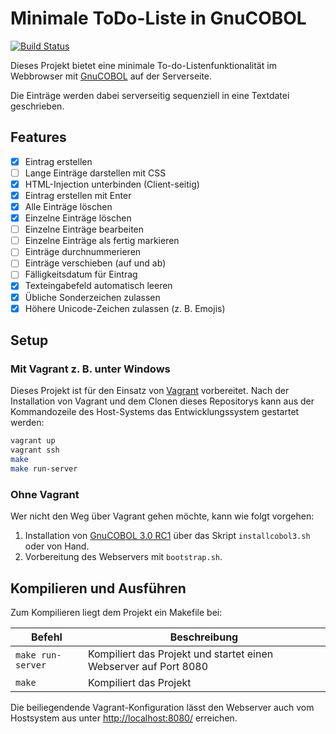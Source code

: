 Minimale ToDo-Liste in GnuCOBOL
============================

[![Build Status](https://api.travis-ci.org/marcel-100/ToDoListe.svg?branch=master)](https://travis-ci.org/marcel-100/ToDoListe)

Dieses Projekt bietet eine minimale To-do-Listenfunktionalität im Webbrowser mit
[GnuCOBOL](https://sourceforge.net/projects/open-cobol/) auf der Serverseite.

Die Einträge werden dabei serverseitig sequenziell in eine Textdatei geschrieben.

Features
--------

- [x] Eintrag erstellen
- [ ] Lange Einträge darstellen mit CSS
- [x] HTML-Injection unterbinden (Client-seitig)
- [x] Eintrag erstellen mit Enter
- [x] Alle Einträge löschen
- [x] Einzelne Einträge löschen
- [ ] Einzelne Einträge bearbeiten
- [ ] Einzelne Einträge als fertig markieren
- [ ] Einträge durchnummerieren
- [ ] Einträge verschieben (auf und ab)
- [ ] Fälligkeitsdatum für Eintrag
- [x] Texteingabefeld automatisch leeren
- [x] Übliche Sonderzeichen zulassen
- [x] Höhere Unicode-Zeichen zulassen (z. B. Emojis)

Setup
-----

### Mit Vagrant z. B. unter Windows ###

Dieses Projekt ist für den Einsatz von [Vagrant](https://www.vagrantup.com/)
vorbereitet. Nach der Installation von Vagrant und dem Clonen dieses Repositorys
kann aus der Kommandozeile des Host-Systems das Entwicklungssystem gestartet
werden:

```bash
vagrant up
vagrant ssh
make
make run-server
```

### Ohne Vagrant ###

Wer nicht den Weg über Vagrant gehen möchte, kann wie folgt vorgehen:

1. Installation von [GnuCOBOL 3.0 RC1](https://sourceforge.net/projects/open-cobol/files/gnu-cobol/3.0/gnucobol-3.0-rc1.tar.gz/download)
   über das Skript `installcobol3.sh` oder von Hand.
2. Vorbereitung des Webservers mit `bootstrap.sh`.

Kompilieren und Ausführen
-------------------------

Zum Kompilieren liegt dem Projekt ein Makefile bei:

| Befehl            | Beschreibung                                                     |
| ----------------- | ---------------------------------------------------------------- |
| `make run-server` | Kompiliert das Projekt und startet einen Webserver auf Port 8080 |
| `make`            | Kompiliert das Projekt                                           |

Die beiliegendende Vagrant-Konfiguration lässt den Webserver auch vom Hostsystem
aus unter [http://localhost:8080/](http://localhost:8080/) erreichen.
